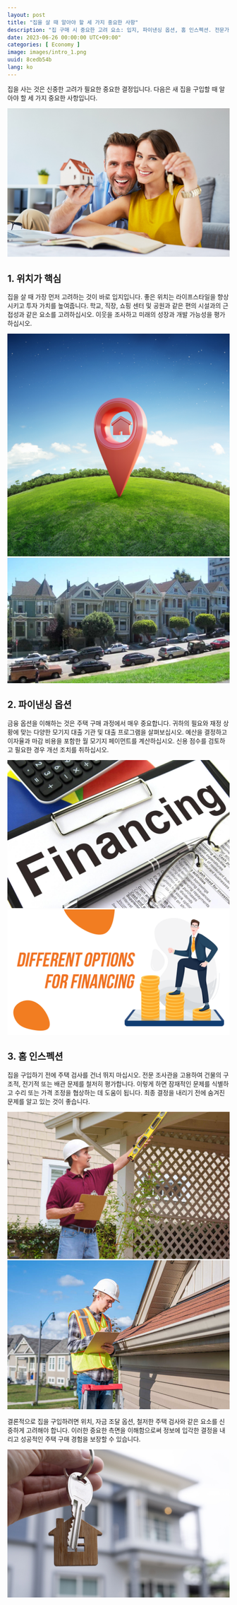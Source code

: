 ```yaml
---
layout: post
title: "집을 살 때 알아야 할 세 가지 중요한 사항"
description: "집 구매 시 중요한 고려 요소: 입지, 파이낸싱 옵션, 홈 인스펙션. 전문가 팁으로 정보를 얻고 성공적인 주택 구매 경험 만들기. #주택구입 #입지 #파이낸싱 #홈인스펙션 #부동산팁 #성공적주택구매"
date: 2023-06-26 00:00:00 UTC+09:00"
categories: [ Economy ]
image: images/intro_1.png
uuid: 8cedb54b
lang: ko
---
```


집을 사는 것은 신중한 고려가 필요한 중요한 결정입니다. 다음은 새 집을 구입할 때 알아야 할 세 가지 중요한 사항입니다.

![hide](images/intro_1.png)


## 1. 위치가 핵심
집을 살 때 가장 먼저 고려하는 것이 바로 입지입니다. 좋은 위치는 라이프스타일을 향상시키고 투자 가치를 높여줍니다. 학교, 직장, 쇼핑 센터 및 공원과 같은 편의 시설과의 근접성과 같은 요소를 고려하십시오. 이웃을 조사하고 미래의 성장과 개발 가능성을 평가하십시오.

![](images/main1_6.jpg)
![](images/main1_7.jpg)


## 2. 파이낸싱 옵션
금융 옵션을 이해하는 것은 주택 구매 과정에서 매우 중요합니다. 귀하의 필요와 재정 상황에 맞는 다양한 모기지 대출 기관 및 대출 프로그램을 살펴보십시오. 예산을 결정하고 이자율과 마감 비용을 포함한 월 모기지 페이먼트를 계산하십시오. 신용 점수를 검토하고 필요한 경우 개선 조치를 취하십시오.

![](images/main2_1.jpg)
![](images/main2_2.png)


## 3. 홈 인스펙션
집을 구입하기 전에 주택 검사를 건너 뛰지 마십시오. 전문 조사관을 고용하여 건물의 구조적, 전기적 또는 배관 문제를 철저히 평가합니다. 이렇게 하면 잠재적인 문제를 식별하고 수리 또는 가격 조정을 협상하는 데 도움이 됩니다. 최종 결정을 내리기 전에 숨겨진 문제를 알고 있는 것이 좋습니다.

![](images/main3_1.jpeg)
![](images/main3_3.jpg)




결론적으로 집을 구입하려면 위치, 자금 조달 옵션, 철저한 주택 검사와 같은 요소를 신중하게 고려해야 합니다. 이러한 중요한 측면을 이해함으로써 정보에 입각한 결정을 내리고 성공적인 주택 구매 경험을 보장할 수 있습니다.

![](images/intro_2.jpg)
